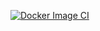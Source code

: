 [![Docker Image CI](https://github.com/FourByteAGS/PC-Konfigurator_Backend/actions/workflows/docker-image.yml/badge.svg)](https://github.com/FourByteAGS/PC-Konfigurator_Backend/actions/workflows/docker-image.yml)
